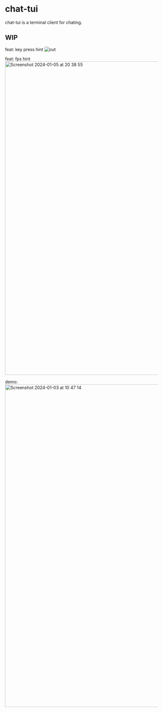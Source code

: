 # chat-tui
chat-tui is a terminal client for chating.

## WIP
feat: key press hint
![out](https://github.com/DriedYellowPeach/chat-tui/assets/49219666/273e7067-78d3-4b64-a388-1df0e8b8b583)


feat: fps hint
<img width="1033" alt="Screenshot 2024-01-05 at 20 38 55" src="https://github.com/DriedYellowPeach/chat-tui/assets/49219666/3afe9444-19c3-4a56-bc60-c62d8df4939e">

demo:
<img width="1063" alt="Screenshot 2024-01-03 at 10 47 14" src="https://github.com/DriedYellowPeach/chat-tui/assets/49219666/482bae50-6080-465c-a12c-2aff0d0b0323">
